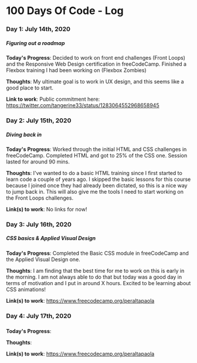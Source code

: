 # 100 Days Of Code - Log

### Day 1: July 14th, 2020 
##### Figuring out a roadmap

**Today's Progress**: Decided to work on front end challenges (Front Loops) and the Responsive Web Design certification in freeCodeCamp. Finished a Flexbox training I had been working on (Flexbox Zombies)
 
**Thoughts**: My ultimate goal is to work in UX design, and this seems like a good place to start.

**Link to work**: Public commitment here: https://twitter.com/tangerine33/status/1283064552968658945

### Day 2: July 15th, 2020 
##### Diving back in

**Today's Progress**: Worked through the initial HTML and CSS challenges in freeCodeCamp. Completed HTML and got to 25% of the CSS one. Session lasted for around 90 mins.

**Thoughts**: I've wanted to do a basic HTML training since I first started to learn code a couple of years ago. I skipped the basic lessons for this course because I joined once they had already been dictated, so this is a nice way to jump back in. This will also give me the tools I need to start working on the Front Loops challenges.

**Link(s) to work**: No links for now!


### Day 3: July 16th, 2020 
##### CSS basics & Applied Visual Design

**Today's Progress**: Completed the Basic CSS module in freeCodeCamp and the Applied Visual Design one. 

**Thoughts**: I am finding that the best time for me to work on this is early in the morning. I am not always able to do that but today was a good day in terms of motivation and I put in around X hours. Excited to be learning about CSS animations!

**Link(s) to work**: https://www.freecodecamp.org/peraltapaola

### Day 4: July 17th, 2020 
##### 

**Today's Progress**:  

**Thoughts**: 

**Link(s) to work**: https://www.freecodecamp.org/peraltapaola